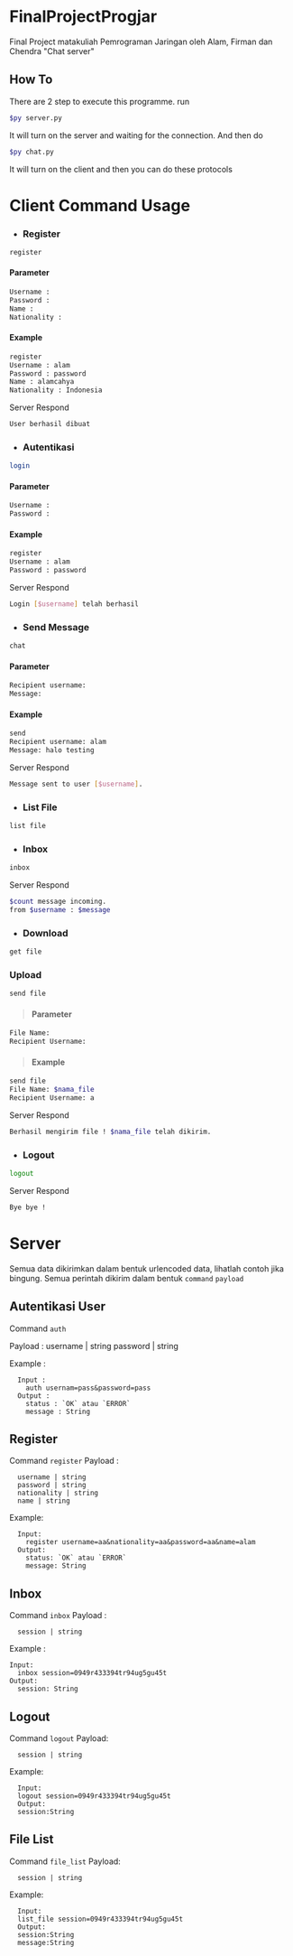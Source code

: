 # FinalProjectProgjar
Final Project matakuliah Pemrograman Jaringan oleh Alam, Firman dan Chendra
"Chat server"

## How To
There are 2 step to execute this programme.
run 
```bash
$py server.py
```
It will turn on the server and waiting for the connection. And then do
```bash
$py chat.py
```
It will turn on the client and then you can do these protocols


# Client Command Usage
* ### Register ###
```bash
register
```
#### Parameter ####
```bash
Username :
Password :
Name :
Nationality :
```
#### Example ###
```bash
register
Username : alam
Password : password
Name : alamcahya
Nationality : Indonesia
```
Server Respond
```bash
User berhasil dibuat
```

* ### Autentikasi ###
```bash
login
```
#### Parameter ####
```bash
Username :
Password :
```
#### Example ###
```bash
register
Username : alam
Password : password
```
Server Respond
```bash
Login [$username] telah berhasil
```

* ### Send Message ###
```bash
chat
```
#### Parameter ####
```bash
Recipient username:
Message:
```
#### Example ###
```bash
send
Recipient username: alam
Message: halo testing
```
Server Respond
```bash
Message sent to user [$username].
```

* ### List File ###
```bash
list file
```

* ### Inbox ###
```bash
inbox
```
Server Respond
```bash
$count message incoming.
from $username : $message
```

* ### Download ###
```bash
get file
```

### Upload ###
```bash
send file
```
> #### Parameter ####
```bash
File Name: 
Recipient Username:
```
> #### Example ###
```bash
send file
File Name: $nama_file
Recipient Username: a
```
Server Respond
```bash
Berhasil mengirim file ! $nama_file telah dikirim.
```

* ### Logout ###
```bash
logout
```
Server Respond
```bash
Bye bye !
```

# Server
Semua data dikirimkan dalam bentuk urlencoded data, lihatlah contoh jika bingung. Semua perintah dikirim dalam bentuk `command` `payload`
## Autentikasi User
Command `auth`

Payload :
  username | string
  password | string

Example :
```
  Input : 
    auth usernam=pass&password=pass
  Output :
    status : `OK` atau `ERROR`
    message : String
```

## Register
Command `register`
Payload :
```
  username | string
  password | string
  nationality | string
  name | string
```

Example:
```
  Input:
    register username=aa&nationality=aa&password=aa&name=alam
  Output:
    status: `OK` atau `ERROR`
    message: String
```

## Inbox
Command `inbox`
Payload :
```
  session | string
```

Example :
```
Input:
  inbox session=0949r433394tr94ug5gu45t
Output:
  session: String
```

## Logout
Command `logout`
Payload:
```
  session | string
```

Example:
```
  Input:
  logout session=0949r433394tr94ug5gu45t
  Output:
  session:String
```

## File List
Command `file_list`
Payload:
```
  session | string
```
Example:
```
  Input:
  list_file session=0949r433394tr94ug5gu45t
  Output:
  session:String
  message:String
```

